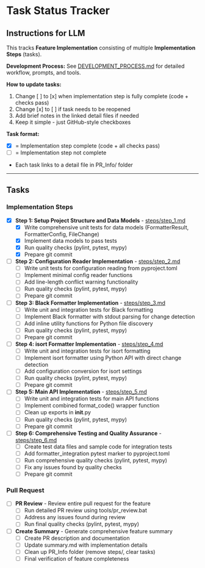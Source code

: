 # Task Status Tracker

## Instructions for LLM

This tracks **Feature Implementation** consisting of multiple **Implementation Steps** (tasks).

**Development Process:** See [DEVELOPMENT_PROCESS.md](./DEVELOPMENT_PROCESS.md) for detailed workflow, prompts, and tools.

**How to update tasks:**
1. Change [ ] to [x] when implementation step is fully complete (code + checks pass)
2. Change [x] to [ ] if task needs to be reopened
3. Add brief notes in the linked detail files if needed
4. Keep it simple - just GitHub-style checkboxes

**Task format:**
- [x] = Implementation step complete (code + all checks pass)
- [ ] = Implementation step not complete
- Each task links to a detail file in PR_Info/ folder

---

## Tasks

### Implementation Steps

- [x] **Step 1: Setup Project Structure and Data Models** - [steps/step_1.md](steps/step_1.md)
  - [x] Write comprehensive unit tests for data models (FormatterResult, FormatterConfig, FileChange)
  - [x] Implement data models to pass tests
  - [x] Run quality checks (pylint, pytest, mypy)
  - [x] Prepare git commit

- [ ] **Step 2: Configuration Reader Implementation** - [steps/step_2.md](steps/step_2.md)
  - [ ] Write unit tests for configuration reading from pyproject.toml
  - [ ] Implement minimal config reader functions
  - [ ] Add line-length conflict warning functionality
  - [ ] Run quality checks (pylint, pytest, mypy)
  - [ ] Prepare git commit

- [ ] **Step 3: Black Formatter Implementation** - [steps/step_3.md](steps/step_3.md)
  - [ ] Write unit and integration tests for Black formatting
  - [ ] Implement Black formatter with stdout parsing for change detection
  - [ ] Add inline utility functions for Python file discovery
  - [ ] Run quality checks (pylint, pytest, mypy)
  - [ ] Prepare git commit

- [ ] **Step 4: isort Formatter Implementation** - [steps/step_4.md](steps/step_4.md)
  - [ ] Write unit and integration tests for isort formatting
  - [ ] Implement isort formatter using Python API with direct change detection
  - [ ] Add configuration conversion for isort settings
  - [ ] Run quality checks (pylint, pytest, mypy)
  - [ ] Prepare git commit

- [ ] **Step 5: Main API Implementation** - [steps/step_5.md](steps/step_5.md)
  - [ ] Write unit and integration tests for main API functions
  - [ ] Implement combined format_code() wrapper function
  - [ ] Clean up exports in __init__.py
  - [ ] Run quality checks (pylint, pytest, mypy)
  - [ ] Prepare git commit

- [ ] **Step 6: Comprehensive Testing and Quality Assurance** - [steps/step_6.md](steps/step_6.md)
  - [ ] Create test data files and sample code for integration tests
  - [ ] Add formatter_integration pytest marker to pyproject.toml
  - [ ] Run comprehensive quality checks (pylint, pytest, mypy)
  - [ ] Fix any issues found by quality checks
  - [ ] Prepare git commit

### Pull Request

- [ ] **PR Review** - Review entire pull request for the feature
  - [ ] Run detailed PR review using tools/pr_review.bat
  - [ ] Address any issues found during review
  - [ ] Run final quality checks (pylint, pytest, mypy)

- [ ] **Create Summary** - Generate comprehensive feature summary
  - [ ] Create PR description and documentation
  - [ ] Update summary.md with implementation details
  - [ ] Clean up PR_Info folder (remove steps/, clear tasks)
  - [ ] Final verification of feature completeness
